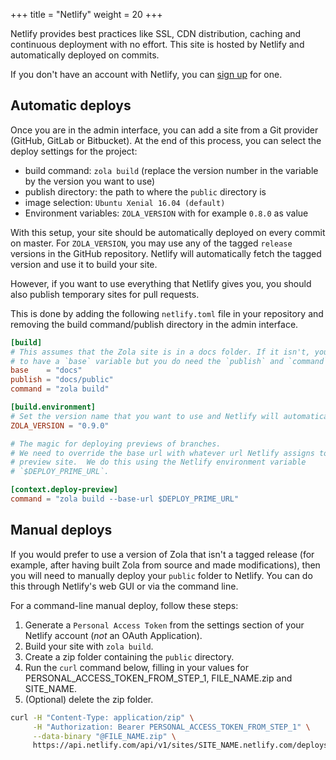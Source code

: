 +++
title = "Netlify"
weight = 20
+++

Netlify provides best practices like SSL, CDN distribution, caching and continuous deployment
with no effort. This site is hosted by Netlify and automatically deployed on commits.

If you don't have an account with Netlify, you can [sign up](https://app.netlify.com) for one.


## Automatic deploys

Once you are in the admin interface, you can add a site from a Git provider (GitHub, GitLab or Bitbucket). At the end
 of this process, you can select the deploy settings for the project:

 - build command: `zola build` (replace the version number in the variable by the version you want to use)
 - publish directory: the path to where the `public` directory is
 - image selection: `Ubuntu Xenial 16.04 (default)`
 - Environment variables: `ZOLA_VERSION` with for example `0.8.0` as value

With this setup, your site should be automatically deployed on every commit on master.  For `ZOLA_VERSION`, you may
use any of the tagged `release` versions in the GitHub repository. Netlify will automatically fetch the tagged version
and use it to build your site.

However, if you want to use everything that Netlify gives you, you should also publish temporary sites for pull requests.

This is done by adding the following `netlify.toml` file in your repository and removing the build command/publish
directory in the admin interface.

```TOML
[build]
# This assumes that the Zola site is in a docs folder. If it isn't, you don't need
# to have a `base` variable but you do need the `publish` and `command` variables.
base    = "docs"
publish = "docs/public"
command = "zola build"

[build.environment]
# Set the version name that you want to use and Netlify will automatically use it.
ZOLA_VERSION = "0.9.0"

# The magic for deploying previews of branches.
# We need to override the base url with whatever url Netlify assigns to our
# preview site.  We do this using the Netlify environment variable
# `$DEPLOY_PRIME_URL`.

[context.deploy-preview]
command = "zola build --base-url $DEPLOY_PRIME_URL"
```

## Manual deploys
If you would prefer to use a version of Zola that isn't a tagged release (for example, after having built Zola from
source and made modifications), then you will need to manually deploy your `public` folder to Netlify.  You can do
this through Netlify's web GUI or via the command line.

For a command-line manual deploy, follow these steps:
 1.  Generate a `Personal Access Token` from the settings section of your Netlify account (*not* an OAuth Application).
 2.  Build your site with `zola build`.
 3.  Create a zip folder containing the `public` directory.
 4.  Run the `curl` command below, filling in your values for PERSONAL_ACCESS_TOKEN_FROM_STEP_1, FILE_NAME.zip
 and SITE_NAME.
 5.  (Optional) delete the zip folder.

```bash
curl -H "Content-Type: application/zip" \
     -H "Authorization: Bearer PERSONAL_ACCESS_TOKEN_FROM_STEP_1" \
     --data-binary "@FILE_NAME.zip" \
     https://api.netlify.com/api/v1/sites/SITE_NAME.netlify.com/deploys
```
